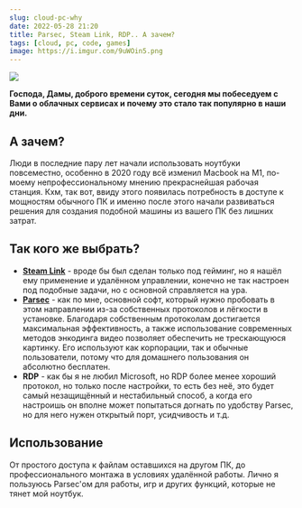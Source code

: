 ```yaml
---
slug: cloud-pc-why
date: 2022-05-28 21:20
title: Parsec, Steam Link, RDP.. А зачем?
tags: [cloud, pc, code, games]
image: https://i.imgur.com/9uWOin5.png
---
```


![](https://i.imgur.com/9uWOin5.png)

**Господа, Дамы, доброго времени суток, сегодня мы побеседуем с Вами о облачных сервисах и почему это стало так популярно в наши дни.**

## А зачем?

Люди в последние пару лет начали использовать ноутбуки повсеместно, особенно в 2020 году всё изменил Macbook на M1, по-моему непрофессиональному мнению прекраснейшая рабочая станция. Кхм, так вот, ввиду этого появилась потребность в доступе к мощностям обычного ПК и именно после этого начали развиваться решения для создания подобной машины из вашего ПК без лишних затрат.

<!--truncate-->

## Так кого же выбрать?

- [**Steam Link**](https://store.steampowered.com/streaming/) - вроде бы был сделан только под гейминг, но я нашёл ему применение и удалённом управлении, конечно не так настроен под подобные задачи, но с основной справляется на ура.
- [**Parsec**](https://parsec.app/) - как по мне, основной софт, который нужно пробовать в этом направлении из-за собственных протоколов и лёгкости в установке. Благодаря собственным протоколам достигается максимальная эффективность, а также использование современных методов энкодинга видео позволяет обеспечить не трескающуюся картинку. Его используют как корпорации, так и обычные пользователи, потому что для домашнего пользования он абсолютно бесплатен.
- **RDP** - как бы я не любил Microsoft, но RDP более менее хороший протокол, но только после настройки, то есть без неё, это будет самый незащищённый и нестабильный способ, а когда его настроишь он вполне может попытаться догнать по удобству Parsec, но для него нужен открытый порт, усидчивость и т.д.

## Использование

От простого доступа к файлам оставшихся на другом ПК, до профессионального монтажа в условиях удалённой работы.
Лично я пользуюсь Parsec'ом для работы, игр и других функций, которые не тянет мой ноутбук.
